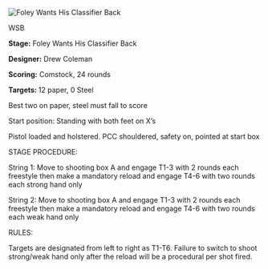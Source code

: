 ![Foley Wants His Classifier Back](https://github.com/bagellord/USPSA-Stages/blob/master/21-25%20rounds/Foley%20Wants%20His%20Classifier%20Back%20-%2024%20Rounds%20-%20VA%20Count/Foley%20Wants%20his%20Classifier%20Back.png)

WSB

<b>Stage:</b> Foley Wants His Classifier Back

<b>Designer:</b> Drew Coleman

<b>Scoring:</b> Comstock, 24 rounds

<b>Targets: </b>12 paper, 0 Steel

Best two on paper, steel must fall to score

Start position: Standing with both feet on X’s

Pistol loaded and holstered. PCC shouldered, safety on, pointed at start box

STAGE PROCEDURE:

String 1: Move to shooting box A and engage T1-3 with 2 rounds each freestyle then make a mandatory reload and engage T4-6 with two rounds each strong hand only

String 2: Move to shooting box A and engage T1-3 with 2 rounds each freestyle then make a mandatory reload and engage T4-6 with two rounds each weak hand only

RULES:

Targets are designated from left to right as T1-T6. Failure to switch to shoot strong/weak hand only after the reload will be a procedural per shot fired.
